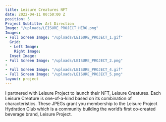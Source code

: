 ```yaml
---
title: Leisure Creatures NFT
date: 2022-04-11 00:50:00 Z
position: 5
Project Subtitle: Art Direction
Image: "/uploads/LEISURE_PROJECT_HERO.png"
Images:
- Full Screen Image: "/uploads/LEISURE_PROJECT_1.gif"
  Grid:
  - Left Image: 
    Right Image: 
  Inset Image: 
- Full Screen Image: "/uploads/LEISURE_PROJECT_2.png"
- 
- Full Screen Image: "/uploads/LEISURE_PROJECT_4.gif"
- Full Screen Image: "/uploads/LEISURE_PROJECT_5.png"
layout: project
---
```


I partnered with Leisure Project to launch their NFT, Leisure Creatures. Each Leisure Creature is one-of-a-kind based on its combination of characteristics. These JPEGs grant you membership to the Leisure Project Hydration Club which is a community building the world’s first co-created beverage brand, Leisure Project.